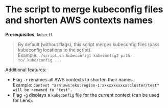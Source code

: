 # The script to merge kubeconfig files and shorten AWS contexts names

**Prerequisites**: `kubectl`<br>

> By default (without flags), this script merges kubeconfig files (pass kubeconfig locations to the script).<br>
Example: `./script.sh kubeconfig1 kubeconfig2 path-to/.kube/config ...`<br>

Additional features:
* Flag `-r` renames all AWS contexts to shorten their names.<br>
Example: `Context "arn:aws:eks:region-1:xxxxxxxxxxx:cluster/test" will be renamed to "test".`
* Flag `-g` displays a `kubeconfig` file for the current context (can be used for Lens).<br>
